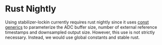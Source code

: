 # Rust Nightly
Using stabilizer-lockin currently requires rust nightly since it uses [const generics](https://rust-lang.github.io/rfcs/2000-const-generics.html) to parameterize the ADC buffer size, number of external reference timestamps and downsampled output size. However, this use is not strictly necessary. Instead, we would use global constants and stable rust.
